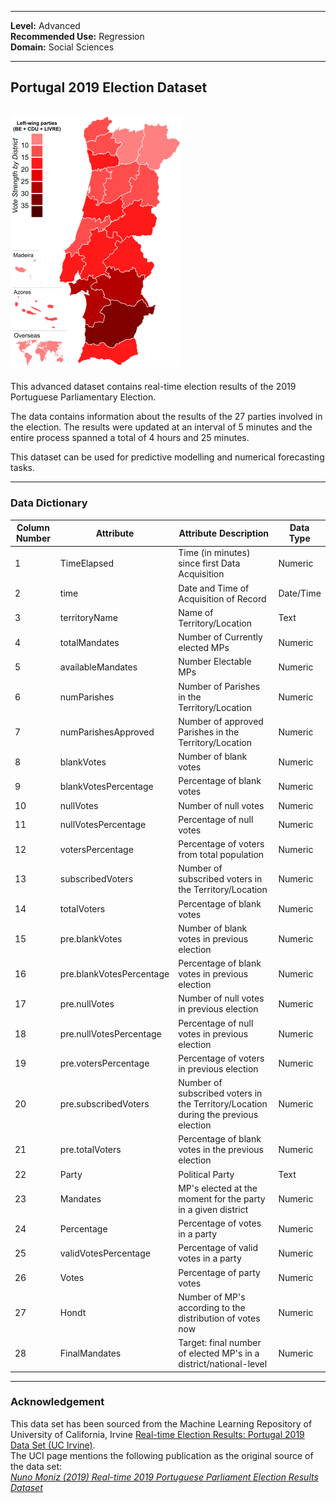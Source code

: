 

---

**Level:** Advanced <br/>
**Recommended Use:** Regression  <br/>
**Domain:** Social Sciences <br/>

---

## Portugal 2019 Election Dataset


![](PortugalElection2019.png)
---


This advanced dataset contains real-time election results of the 2019 Portuguese Parliamentary Election.

The data contains information about the results of the 27 parties involved in the election. The results were updated at an interval of 5 minutes and the entire process spanned a total of 4 hours and 25 minutes.

This dataset can be used for predictive modelling and numerical forecasting tasks.

---

### Data Dictionary

| Column Number | Attribute                | Attribute Description                                                              | Data Type |
| ------------- | ------------------------ | ---------------------------------------------------------------------------------- | --------- |
| 1             | TimeElapsed              | Time (in minutes) since first Data Acquisition                                     | Numeric   |
| 2             | time                     | Date and Time of Acquisition of Record                                             | Date/Time |
| 3             | territoryName            | Name of Territory/Location                                                         | Text      |
| 4             | totalMandates            | Number of Currently elected MPs                                                    | Numeric   |
| 5             | availableMandates        | Number Electable MPs                                                               | Numeric   |
| 6             | numParishes              | Number of Parishes in the Territory/Location                                       | Numeric   |
| 7             | numParishesApproved      | Number of approved Parishes in the Territory/Location                              | Numeric   |
| 8             | blankVotes               | Number of blank votes                                                              | Numeric   |
| 9             | blankVotesPercentage     | Percentage of blank votes                                                          | Numeric   |
| 10            | nullVotes                | Number of null votes                                                               | Numeric   |
| 11            | nullVotesPercentage      | Percentage of null votes                                                           | Numeric   |
| 12            | votersPercentage         | Percentage of voters from total population                                         | Numeric   |
| 13            | subscribedVoters         | Number of subscribed voters in the Territory/Location                              | Numeric   |
| 14            | totalVoters              | Percentage of blank votes                                                          | Numeric   |
| 15            | pre.blankVotes           | Number of blank votes in previous election                                         | Numeric   |
| 16            | pre.blankVotesPercentage | Percentage of blank votes in previous election                                     | Numeric   |
| 17            | pre.nullVotes            | Number of null votes in previous election                                          | Numeric   |
| 18            | pre.nullVotesPercentage  | Percentage of null votes in previous election                                      | Numeric   |
| 19            | pre.votersPercentage     | Percentage of voters in previous election                                          | Numeric   |
| 20            | pre.subscribedVoters     | Number of subscribed voters in the Territory/Location during the previous election | Numeric   |
| 21            | pre.totalVoters          | Percentage of blank votes in the previous election                                 | Numeric   |
| 22            | Party                    | Political Party                                                                    | Text      |
| 23            | Mandates                 | MP's elected at the moment for the party in a given district                       | Numeric   |
| 24            | Percentage               | Percentage of votes in a party                                                     | Numeric   |
| 25            | validVotesPercentage     | Percentage of valid votes in a party                                               | Numeric   |
| 26            | Votes                    | Percentage of party votes                                                          | Numeric   |
| 27            | Hondt                    | Number of MP's according to the distribution of votes now                          | Numeric   |
| 28            | FinalMandates            | Target: final number of elected MP's in a district/national-level                  | Numeric   |





---

### Acknowledgement

This data set has been sourced from the Machine Learning Repository of
University of California, Irvine [Real-time Election Results: Portugal 2019 Data Set (UC
Irvine)](https://archive.ics.uci.edu/ml/datasets/Real-time+Election+Results%3A+Portugal+2019). 
<br/>
The UCI page mentions the following publication as the original source of the
data set:  
*[Nuno Moniz (2019) Real-time 2019 Portuguese Parliament Election Results Dataset](https://arxiv.org/abs/1912.08922)*
